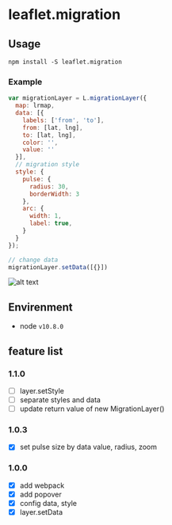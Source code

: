 # leaflet.migration

## Usage
```
npm install -S leaflet.migration
```

### Example

```javascript
var migrationLayer = L.migrationLayer({
  map: lrmap,
  data: [{
    labels: ['from', 'to'],
    from: [lat, lng],
    to: [lat, lng],
    color: '',
    value: ''
  }],
  // migration style
  style: {
    pulse: {
      radius: 30,
      borderWidth: 3
    },
    arc: {
      width: 1,
      label: true,
    }
  }
});

// change data
migrationLayer.setData([{}])
```

![alt text](.src/example.jpg)


## Envirenment
- node `v10.8.0`

## feature list
### 1.1.0
- [ ] layer.setStyle
- [ ] separate styles and data
- [ ] update return value of new MigrationLayer()

### 1.0.3
- [x] set pulse size by data value, radius, zoom

### 1.0.0
- [x] add webpack
- [x] add popover
- [x] config data, style
- [x] layer.setData